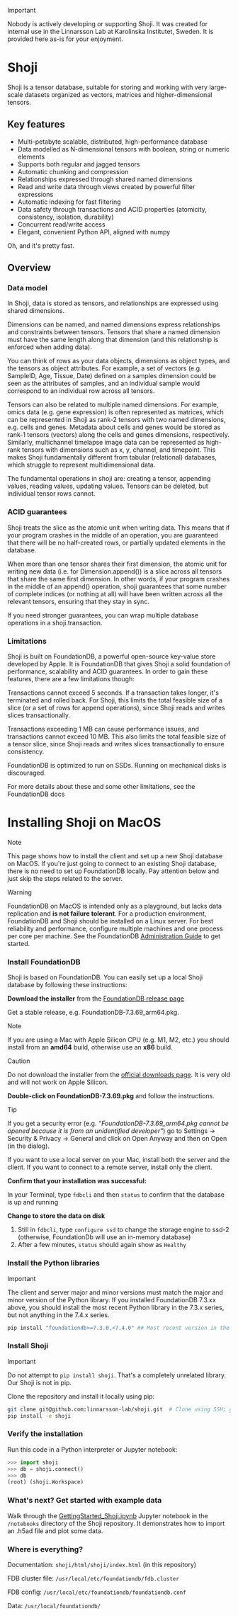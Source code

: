 > [!IMPORTANT]
> Nobody is actively developing or supporting Shoji. It was created for internal use in the Linnarsson Lab at Karolinska Institutet, Sweden. It is provided here as-is for your enjoyment.


# Shoji

Shoji is a tensor database, suitable for storing and working with very large-scale datasets organized as vectors, matrices and higher-dimensional tensors.

## Key features

* Multi-petabyte scalable, distributed, high-performance database
* Data modelled as N-dimensional tensors with boolean, string or numeric elements
* Supports both regular and jagged tensors
* Automatic chunking and compression
* Relationships expressed through shared named dimensions
* Read and write data through views created by powerful filter expressions
* Automatic indexing for fast filtering
* Data safety through transactions and ACID properties (atomicity, consistency, isolation, durability)
* Concurrent read/write access
* Elegant, convenient Python API, aligned with numpy

Oh, and it's pretty fast.

## Overview

### Data model

In Shoji, data is stored as tensors, and relationships are expressed using shared dimensions.

Dimensions can be named, and named dimensions express relationships and constraints between tensors. Tensors that share a named dimension must have the same length along that dimension (and this relationship is enforced when adding data).

You can think of rows as your data objects, dimensions as object types, and the tensors as object attributes. For example, a set of vectors (e.g. SampleID, Age, Tissue, Date) defined on a samples dimension could be seen as the attributes of samples, and an individual sample would correspond to an individual row across all tensors.

Tensors can also be related to multiple named dimensions. For example, omics data (e.g. gene expression) is often represented as matrices, which can be represented in Shoji as rank-2 tensors with two named dimensions, e.g. cells and genes. Metadata about cells and genes would be stored as rank-1 tensors (vectors) along the cells and genes dimensions, respectively. Similarly, multichannel timelapse image data can be represented as high-rank tensors with dimensions such as x, y, channel, and timepoint. This makes Shoji fundamentally different from tabular (relational) databases, which struggle to represent multidimensional data.

The fundamental operations in shoji are: creating a tensor, appending values, reading values, updating values. Tensors can be deleted, but individual tensor rows cannot.

### ACID guarantees
Shoji treats the slice as the atomic unit when writing data. This means that if your program crashes in the middle of an operation, you are guaranteed that there will be no half-created rows, or partially updated elements in the database.

When more than one tensor shares their first dimension, the atomic unit for writing new data (i.e. for Dimension.append()) is a slice across all tensors that share the same first dimension. In other words, if your program crashes in the middle of an append() operation, shoji guarantees that some number of complete indices (or nothing at all) will have been written across all the relevant tensors, ensuring that they stay in sync.

If you need stronger guarantees, you can wrap multiple database operations in a shoji.transaction.

### Limitations

Shoji is built on FoundationDB, a powerful open-source key-value store developed by Apple. It is FoundationDB that gives Shoji a solid foundation of performance, scalability and ACID guarantees. In order to gain these features, there are a few limitations though:

Transactions cannot exceed 5 seconds. If a transaction takes longer, it's terminated and rolled back. For Shoji, this limits the total feasible size of a slice (or a set of rows for append operations), since Shoji reads and writes slices transactionally.

Transactions exceeding 1 MB can cause performance issues, and transactions cannot exceed 10 MB. This also limits the total feasible size of a tensor slice, since Shoji reads and writes slices transactionally to ensure consistency.

FoundationDB is optimized to run on SSDs. Running on mechanical disks is discouraged.

For more details about these and some other limitations, see the FoundationDB docs



# Installing Shoji on MacOS

> [!NOTE]
> This page shows how to install the client and set up a new Shoji database on MacOS. If you're just going to connect to an existing Shoji database, there is no need to set up FoundationDB locally. Pay attention below and just skip the steps related to the server.

> [!WARNING]
> FoundationDB on MacOS is intended only as a playground, but lacks data replication and **is not failure tolerant**. For a production environment, FoundationDB and Shoji should be installed on a Linux server. For best reliability and performance, configure multiple machines and one process per core per machine. See the FoundationDB [Administration Guide](https://apple.github.io/foundationdb/administration.html) to get started.


### Install FoundationDB

Shoji is based on FoundationDB. You can easily set up a local Shoji database by following these instructions:

**Download the installer** from the [FoundationDB release page](https://github.com/apple/foundationdb/releases)

Get a stable release, e.g. FoundationDB-7.3.69_arm64.pkg.

> [!NOTE]
> If you are using a Mac with Apple Silicon CPU (e.g. M1, M2, etc.) you should install from an **amd64** build, otherwise use an **x86** build.


> [!CAUTION]
> Do not download the installer from the [official downloads page](https://apple.github.io/foundationdb/downloads.html). It is very old and will not work on Apple Silicon.


**Double-click on FoundationDB-7.3.69.pkg** and follow the instructions.

> [!TIP]
> If you get a security error (e.g. *“FoundationDB-7.3.69_arm64.pkg cannot be opened because it is from an unidentified developer"*) go to Settings → Security & Privacy → General and click on Open Anyway and then on Open (in the dialog).

If you want to use a local server on your Mac, install both the server and the client. If you want to connect to a remote server, install only the client.

**Confirm that your installation was successful:**

In your Terminal, type `fdbcli` and then `status` to confirm that the database is up and running

**Change to store the data on disk**
1. Still in `fdbcli`, type `configure ssd` to change the storage engine to ssd-2 (otherwise, FoundationDb will use an in-memory database)
2. After a few minutes, `status` should again show as `Healthy`

### Install the Python libraries

> [!IMPORTANT]
> The client and server major and minor versions must match the major and minor version of the Python library. If you installed FoundationDB 7.3.xx above, you should install the most recent Python library in the 7.3.x series, but not anything in the 7.4.x series.

```bash
pip install "foundationdb>=7.3.0,<7.4.0" ## Most recent version in the 7.3 series
```

### Install Shoji

> [!IMPORTANT]
> Do not attempt to `pip install shoji`. That's a completely unrelated library. Our Shoji is not in pip.

Clone the repository and install it locally using pip:

```bash
git clone git@github.com:linnarsson-lab/shoji.git  # Clone using SSH; go to the GitHub repo if you want to clone using HTTP
pip install -e shoji
```

### Verify the installation
Run this code in a Python interpreter or Jupyter notebook:

```python
>>> import shoji
>>> db = shoji.connect()
>>> db
(root) (shoji.Workspace)
```

### What's next? Get started with example data

Walk through the [GettingStarted_Shoji.ipynb](https://github.com/linnarsson-lab/shoji/blob/master/notebooks/GettingStarted_Shoji.ipynb) Jupyter notebook in the `/notebooks` directory of the Shoji repository. It demonstrates how to import an .h5ad file and plot some data.

### Where is everything?

Documentation: `shoji/html/shoji/index.html` (in this repository)

FDB cluster file: `/usr/local/etc/foundationdb/fdb.cluster`

FDB config: `/usr/local/etc/foundationdb/foundationdb.conf`

Data: `/usr/local/foundationdb/`
